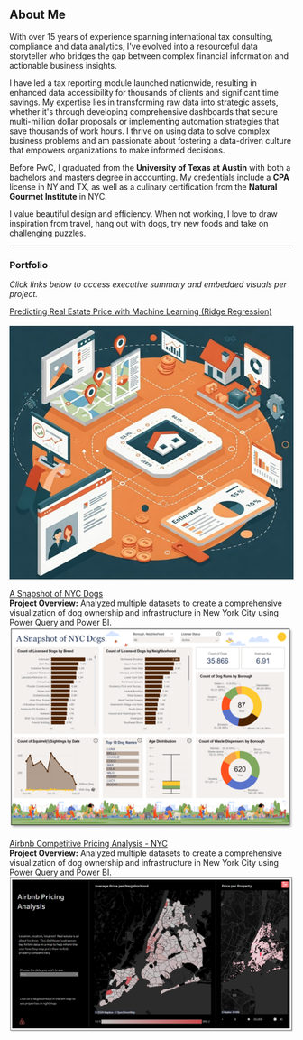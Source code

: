 ## About Me

With over 15 years of experience spanning international tax consulting, compliance and data analytics, I've evolved into a resourceful data storyteller who bridges the gap between complex financial information and actionable business insights. 

I have led a tax reporting module launched nationwide, resulting in enhanced data accessibility for thousands of clients and significant time savings. My expertise lies in transforming raw data into strategic assets, whether it's through developing comprehensive dashboards that secure multi-million dollar proposals or implementing automation strategies that save thousands of work hours. I thrive on using data to solve complex business problems and am passionate about fostering a data-driven culture that empowers organizations to make informed decisions.

Before PwC, I graduated from the **University of Texas at Austin** with both a bachelors and masters degree in accounting. My credentials include a **CPA** license in NY and TX, as well as a culinary certification from the **Natural Gourmet Institute** in NYC.

I value beautiful design and efficiency. When not working, I love to draw inspiration from travel, hang out with dogs, try new foods and take on challenging puzzles.

---

### Portfolio 

_Click links below to access executive summary and embedded visuals per project._

[Predicting Real Estate Price with Machine Learning (Ridge Regression)](/projects/real_estate)
<br>
<br><img src="images/realestateimage.jpg?raw=true"/>



[A Snapshot of NYC Dogs](/projects/a_snapshot_of_nyc_dogs)
<br>**Project Overview:** Analyzed multiple datasets to create a comprehensive visualization of dog ownership and infrastructure in New York City using Power Query and Power BI.
<br><img src="images/nycdogsscreenshot.png?raw=true"/>



[Airbnb Competitive Pricing Analysis - NYC](/projects/airbnb)
<br>**Project Overview:** Analyzed multiple datasets to create a comprehensive visualization of dog ownership and infrastructure in New York City using Power Query and Power BI.
<br><img src="images/airbnb_screenshot.png?raw=true"/>

